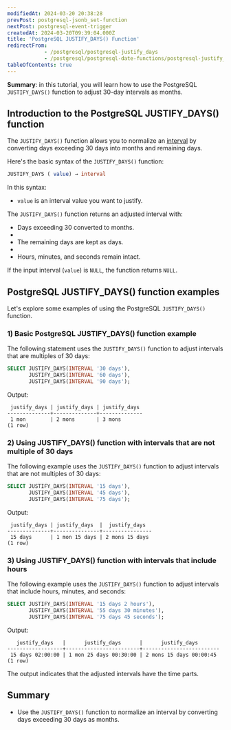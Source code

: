 ```yaml
---
modifiedAt: 2024-03-20 20:38:28
prevPost: postgresql-jsonb_set-function
nextPost: postgresql-event-trigger
createdAt: 2024-03-20T09:39:04.000Z
title: 'PostgreSQL JUSTIFY_DAYS() Function'
redirectFrom:
            - /postgresql/postgresql-justify_days 
            - /postgresql/postgresql-date-functions/postgresql-justify_days
tableOfContents: true
---
```



**Summary**: in this tutorial, you will learn how to use the PostgreSQL `JUSTIFY_DAYS()` function to adjust 30-day intervals as months.

## Introduction to the PostgreSQL JUSTIFY_DAYS() function

The `JUSTIFY_DAYS()` function allows you to normalize an [interval](/postgresql/postgresql-interval) by converting days exceeding 30 days into months and remaining days.

Here's the basic syntax of the `JUSTIFY_DAYS()` function:

```sql
JUSTIFY_DAYS ( value) → interval
```

In this syntax:

- `value` is an interval value you want to justify.

The `JUSTIFY_DAYS()` function returns an adjusted interval with:

- Days exceeding 30 converted to months.
-
- The remaining days are kept as days.
-
- Hours, minutes, and seconds remain intact.

If the input interval (`value`) is `NULL`, the function returns `NULL`.

## PostgreSQL JUSTIFY_DAYS() function examples

Let's explore some examples of using the PostgreSQL `JUSTIFY_DAYS()` function.

### 1) Basic PostgreSQL JUSTIFY_DAYS() function example

The following statement uses the `JUSTIFY_DAYS()` function to adjust intervals that are multiples of 30 days:

```sql
SELECT JUSTIFY_DAYS(INTERVAL '30 days'),
       JUSTIFY_DAYS(INTERVAL '60 days'),
       JUSTIFY_DAYS(INTERVAL '90 days');
```

Output:

```
 justify_days | justify_days | justify_days
--------------+--------------+--------------
 1 mon        | 2 mons       | 3 mons
(1 row)
```

### 2) Using JUSTIFY_DAYS() function with intervals that are not multiple of 30 days

The following example uses the `JUSTIFY_DAYS()` function to adjust intervals that are not multiples of 30 days:

```sql
SELECT JUSTIFY_DAYS(INTERVAL '15 days'),
       JUSTIFY_DAYS(INTERVAL '45 days'),
       JUSTIFY_DAYS(INTERVAL '75 days');
```

Output:

```
 justify_days | justify_days  |  justify_days
--------------+---------------+----------------
 15 days      | 1 mon 15 days | 2 mons 15 days
(1 row)
```

### 3) Using JUSTIFY_DAYS() function with intervals that include hours

The following example uses the `JUSTIFY_DAYS()` function to adjust intervals that include hours, minutes, and seconds:

```sql
SELECT JUSTIFY_DAYS(INTERVAL '15 days 2 hours'),
       JUSTIFY_DAYS(INTERVAL '55 days 30 minutes'),
       JUSTIFY_DAYS(INTERVAL '75 days 45 seconds');
```

Output:

```
   justify_days   |      justify_days      |      justify_days
------------------+------------------------+-------------------------
 15 days 02:00:00 | 1 mon 25 days 00:30:00 | 2 mons 15 days 00:00:45
(1 row)
```

The output indicates that the adjusted intervals have the time parts.

## Summary

- Use the `JUSTIFY_DAYS()` function to normalize an interval by converting days exceeding 30 days as months.
